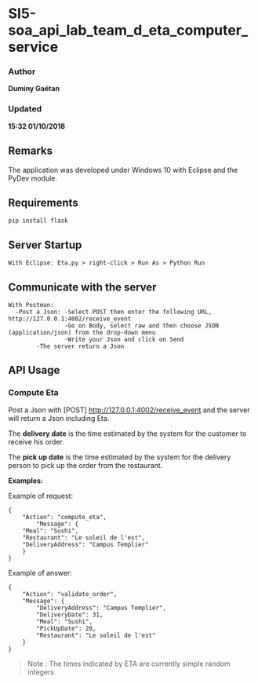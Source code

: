 # SI5-soa_api_lab_team_d_eta_computer_service

### Author
__Duminy Gaétan__
### Updated
__15:32 01/10/2018__

## Remarks

The application was developed under Windows 10 with Eclipse and the PyDev module.

## Requirements

```
pip install flask
```

## Server Startup

```
With Eclipse: Eta.py > right-click > Run As > Python Run
```

## Communicate with the server

```
With Postman: 
  -Post a Json: -Select POST then enter the following URL, http://127.0.0.1:4002/receive_event
                -Go on Body, select raw and then choose JSON (application/json) from the drop-down menu
                -Write your Json and click on Send
		-The server return a Json
```

## API Usage

### Compute Eta

Post a Json with [POST] http://127.0.0.1:4002/receive_event and the server will return a Json including Eta.

The **delivery date** is the time estimated by the system for the customer to receive his order.

The **pick up date** is the time estimated by the system for the delivery person to pick up the order from the restaurant.

**Examples:**

Example of request:

```
{	
	"Action": "compute_eta",
    	"Message": {
	"Meal": "Sushi",
	"Restaurant": "Le soleil de l'est",
	"DeliveryAddress": "Campus Templier"
	}
}
```

Example of answer:
```
{
   	"Action": "validate_order",
	"Message": {
        "DeliveryAddress": "Campus Templier",
        "DeliveryDate": 31,
        "Meal": "Sushi",
        "PickUpDate": 20,
        "Restaurant": "Le soleil de l'est"
	}
}
```

> Note :
> The times indicated by ETA are currently simple random integers
